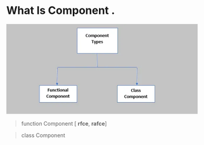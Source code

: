 # What Is Component .

<img src="component.webp">

> function Component [ **rfce**, **rafce**]

> class Component
